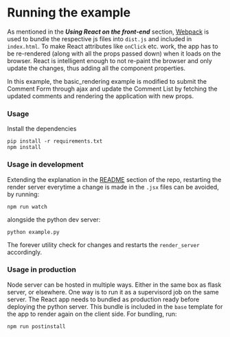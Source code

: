 Running the example
===================

As mentioned in the ***Using React on the front-end*** section, [Webpack](https://webpack.github.io/) is used to bundle the respective js files into `dist.js` and included in `index.html`. To make React attributes like `onClick` etc. work, the app has to be re-rendered (along with all the props passed down) when it loads on the browser. React is intelligent enough to not re-paint the browser and only update the changes, thus adding all the component properties.

In this example, the basic_rendering example is modified to submit the Comment Form through ajax and update the Comment List by fetching the updated comments and rendering the application with new props.

### Usage
Install the dependencies

```
pip install -r requirements.txt
npm install
```
### Usage in development
Extending the explanation in the [README](https://github.com/markfinger/python-react/blob/master/README.md#usage-in-development) section of the repo, restarting the render server everytime a change is made in the `.jsx` files can be avoided, by running:
```
npm run watch
```
alongside the python dev server:
```
python example.py
```
The forever utility check for changes and restarts the `render_server` accordingly. 

### Usage in production
Node server can be hosted in multiple ways. Either in the same box as flask server, or elsewhere. One way is to run it as a supervisord job on the same server. The React app needs to bundled as production ready before deploying the python server. This bundle is included in the `base` template for the app to render again on the client side. For bundling, run:
```
npm run postinstall
```
